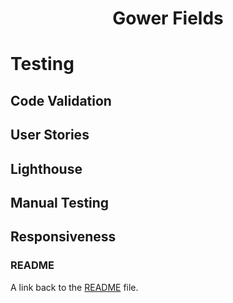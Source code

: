 <h1 align="center"> Gower Fields </h1>

# Testing

## Code Validation

## User Stories

## Lighthouse

## Manual Testing

## Responsiveness

### README

A link back to the [README](README.md) file.